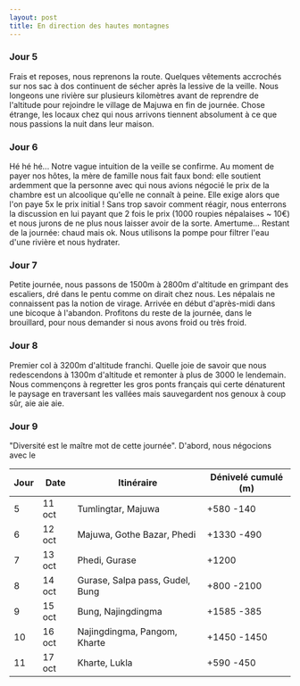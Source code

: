 ```yaml
---
layout: post
title: En direction des hautes montagnes
---
```



### Jour 5

Frais et reposes, nous reprenons la route. Quelques vêtements accrochés sur nos sac à dos continuent de sécher après la lessive de la veille. Nous longeons une rivière sur plusieurs kilomètres avant de reprendre de l'altitude pour rejoindre le village de Majuwa en fin de journée. Chose étrange, les locaux chez qui nous arrivons tiennent absolument à ce que nous passions la nuit dans leur maison. 

### Jour 6

Hé hé hé... Notre vague intuition de la veille se confirme. Au moment de payer nos hôtes, la mère de famille nous fait faux bond: elle soutient ardemment que la personne avec qui nous avions négocié le prix de la chambre est un alcoolique qu'elle ne connaît à peine. Elle exige alors que l'on paye 5x le prix initial ! Sans trop savoir comment réagir, nous enterrons la discussion en lui payant que 2 fois le prix (1000 roupies népalaises ~ 10€) et nous jurons de ne plus nous laisser avoir de la sorte. Amertume... Restant de la journée: chaud mais ok. Nous utilisons la pompe pour filtrer l'eau d'une rivière et nous hydrater. 

### Jour 7

Petite journée, nous passons de 1500m à 2800m d'altitude en grimpant des escaliers, dré dans le pentu comme on dirait chez nous. Les népalais ne connaissent pas la notion de virage. Arrivée en début d'après-midi dans une bicoque à l'abandon. Profitons du reste de la journée, dans le brouillard, pour nous demander si nous avons froid ou très froid. 

### Jour 8

Premier col à 3200m d'altitude franchi. Quelle joie de savoir que nous redescendons à 1300m d'altitude et remonter à plus de 3000 le lendemain. Nous commençons à regretter les gros ponts français qui certe dénaturent le paysage en traversant les vallées mais sauvegardent nos genoux à coup sûr, aie aie aie. 

### Jour 9

"Diversité est le maître mot de cette journée". D'abord, nous négocions avec le 


Jour | Date | Itinéraire | Dénivelé cumulé (m)
--- | --- | --- | --- 
5 | 11 oct | Tumlingtar, Majuwa | +580 -140
6 | 12 oct | Majuwa, Gothe Bazar, Phedi | +1330 -490
7 | 13 oct | Phedi, Gurase | +1200
8 | 14 oct | Gurase, Salpa pass, Gudel, Bung | +800 -2100
9 | 15 oct | Bung, Najingdingma | +1585 -385
10 | 16 oct | Najingdingma, Pangom, Kharte | +1450 -1450
11 | 17 oct | Kharte, Lukla | +590 -450
